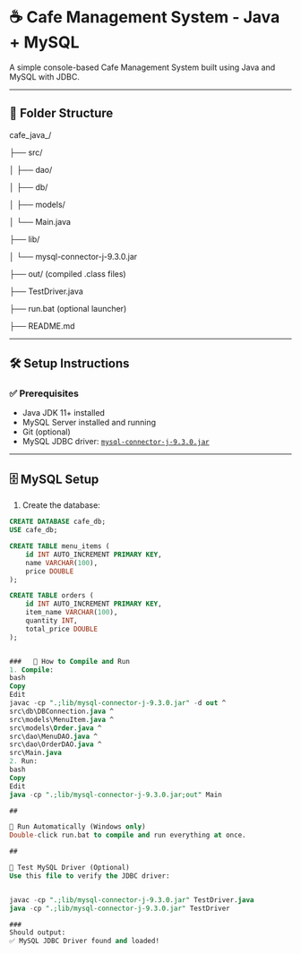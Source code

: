 # ☕ Cafe Management System - Java + MySQL

A simple console-based Cafe Management System built using Java and MySQL with JDBC.

---

## 📁 Folder Structure

cafe_java_/

├── src/

│ ├── dao/

│ ├── db/

│ ├── models/

│ └── Main.java

├── lib/

│ └── mysql-connector-j-9.3.0.jar

├── out/ (compiled .class files)

├── TestDriver.java

├── run.bat (optional launcher)

├── README.md


---

## 🛠️ Setup Instructions

### ✅ Prerequisites

- Java JDK 11+ installed
- MySQL Server installed and running
- Git (optional)
- MySQL JDBC driver: [`mysql-connector-j-9.3.0.jar`](https://dev.mysql.com/downloads/connector/j/)

---

## 🗄️ MySQL Setup

1. Create the database:

```sql
CREATE DATABASE cafe_db;
USE cafe_db;

CREATE TABLE menu_items (
    id INT AUTO_INCREMENT PRIMARY KEY,
    name VARCHAR(100),
    price DOUBLE
);

CREATE TABLE orders (
    id INT AUTO_INCREMENT PRIMARY KEY,
    item_name VARCHAR(100),
    quantity INT,
    total_price DOUBLE
);


###   🚀 How to Compile and Run
1. Compile:
bash
Copy
Edit
javac -cp ".;lib/mysql-connector-j-9.3.0.jar" -d out ^
src\db\DBConnection.java ^
src\models\MenuItem.java ^
src\models\Order.java ^
src\dao\MenuDAO.java ^
src\dao\OrderDAO.java ^
src\Main.java
2. Run:
bash
Copy
Edit
java -cp ".;lib/mysql-connector-j-9.3.0.jar;out" Main

##

🏃 Run Automatically (Windows only)
Double-click run.bat to compile and run everything at once.

##

🧪 Test MySQL Driver (Optional)
Use this file to verify the JDBC driver:


javac -cp ".;lib/mysql-connector-j-9.3.0.jar" TestDriver.java
java -cp ".;lib/mysql-connector-j-9.3.0.jar" TestDriver

###
Should output:
✅ MySQL JDBC Driver found and loaded!

